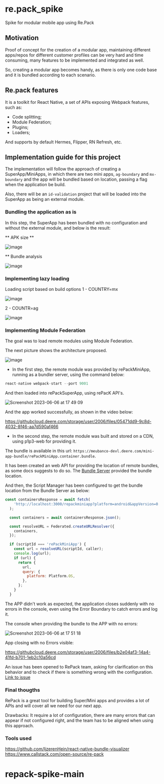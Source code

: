 # re.pack_spike
Spike for modular mobile app using Re.Pack

## Motivation
Proof of concept for the creation of a modular app, maintaining different apps/repos for different customer profiles can be very hard and time consuming, many features to be implemented and integrated as well.

So, creating a modular app becomes handy, as there is only one code base and it is bundled according to each scenario.

## Re.pack features
It is a toolkit for React Native, a set of APIs exposing Webpack features, such as:
- Code splitting;
- Module Federation;
- Plugins;
- Loaders;

And supports by default Hermes, Flipper, RN Refresh, etc.

## Implementation guide for this project

The implementation will follow the approach of creating a SuperApp/MiniApps, in which there are two mini apps, `ag-boundary` and `mx-boundary` and the app will be bundled based on location, passing a flag when the application be build.

Also, there will be an `id-validation` project that will be loaded into the SuperApp as being an external module.

### Bundling the application as is
In this step, the SuperApp has been bundled with no configuration and without the external module, and below is the result:

** APK size **

![image](https://githubcloud.deere.com/storage/user/2006/files/44acdb2c-2817-41b5-9c4d-0b94f095cd40)

** Bundle analysis

![image](https://githubcloud.deere.com/storage/user/2006/files/ee5482b9-00ff-49ba-991b-289093b4e756)

### Implementing lazy loading
Loading script based on build options
1 - COUNTRY=mx

![image](https://githubcloud.deere.com/storage/user/2006/files/e05fc9fb-2517-4d2a-b29c-7bfd694ddf4e)

2 - COUNTR=ag

![image](https://githubcloud.deere.com/storage/user/2006/files/36204bab-6df8-4ca2-9a3d-8de28395e88e)

### Implementing Module Federation
The goal was to load remote modules using Module Federation.

The next picture shows the architecture proposed.

![image](https://githubcloud.deere.com/storage/user/2006/files/c14fe70b-6b9f-4942-b457-1c83eecada72)


- In the first step, the remote module was provided by rePackMiniApp, running as a bundler server, using the command below:

````Javascript
react-native webpack-start --port 9001
````

And then loaded into rePackSuperApp, using rePacK API's.

![Screenshot 2023-06-06 at 17 49 09](https://githubcloud.deere.com/storage/user/2006/files/c63083ae-151e-4365-863e-b9dda70ebb1c)


And the app worked successfully, as shown in the video below:

https://githubcloud.deere.com/storage/user/2006/files/05471dd9-9c8d-4032-8f46-aa7d590af466


- In the second step, the remote module was built and stored on a CDN, using p1p3-web for providing it.

The bundle is available in this url: `https://meubanco-devl.deere.com/mini-app-bundle/rePackMiniApp.container.bundle`.

It has been created an web API for providing the location of remote bundles, as some docs suggests to do so. The [Bundle Server](https://githubcloud.deere.com/PRP2DK7/bundle-server) provided the bundle location.

And then, the Script Manager has been configured to get the bundle location from the Bundle Server as below:

````Javascript
const containersResponse = await fetch(
    'http://localhost:3000/repackminiapp?platform=android&appVersion=0.0.1',
  );

  const containers = await containersResponse.json();

  const resolveURL = Federated.createURLResolver({
    containers,
  });

  if (scriptId === 'rePackMiniApp') {
    const url = resolveURL(scriptId, caller);
    console.log(url);
    if (url) {
      return {
        url,
        query: {
          platform: Platform.OS,
        },
      };
    }
  }
````

The APP didn't work as expected, the application closes suddenly with no errors in the console, even using the Error Boundary to catch errors and log it.

The console when providing the bundle to the APP with no errors:

![Screenshot 2023-06-06 at 17 51 18](https://githubcloud.deere.com/storage/user/2006/files/e5739e58-1a9c-486b-9d78-a3a297e8910d)

App closing with no Errors visible:

https://githubcloud.deere.com/storage/user/2006/files/b2e04af3-14a4-41fd-b701-1eb2c10a56cd


An issue has been opened to RePack team, asking for clarification on this behavior and to check if there is something wrong with the configuration.
[Link to issue](https://github.com/callstack/repack/issues/375)

### Final thougths
RePack is a great tool for building Super/Mini apps and provides a lot of APIs and will cover all we need for our next app.

Drawbacks:
It require a lot of configuration, there are many errors that can appear if not configured right, and the team has to be aligned when using this approach.

### Tools used
https://github.com/IjzerenHein/react-native-bundle-visualizer
https://www.callstack.com/open-source/re-pack
# repack-spike-main
